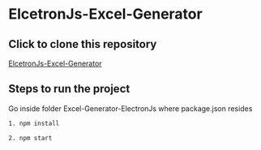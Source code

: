 # ElcetronJs-Excel-Generator

## Click to clone this repository
[ElcetronJs-Excel-Generator](https://github.com/krishna-kashyap-dev/ElcetronJs-Excel-Generator)

## Steps to run the project
Go inside folder Excel-Generator-ElectronJs where package.json resides
```sh
1. npm install

2. npm start
```
